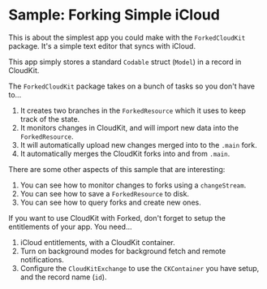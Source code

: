 
# Sample: Forking Simple iCloud

This is about the simplest app you could make with the `ForkedCloudKit` package. It's a simple text editor that syncs with iCloud.

This app simply stores a standard `Codable` struct (`Model`) in a record in CloudKit. 

The `ForkedCloudKit` package takes on a bunch of tasks so you don't have to...

1. It creates two branches in the `ForkedResource` which it uses to keep track of the state.
2. It monitors changes in CloudKit, and will import new data into the `ForkedResource`.
3. It will automatically upload new changes merged into to the `.main` fork.
4. It automatically merges the CloudKit forks into and from `.main`.

There are some other aspects of this sample that are interesting:

1. You can see how to monitor changes to forks using a `changeStream`.
2. You can see how to save a `ForkedResource` to disk.
3. You can see how to query forks and create new ones.

If you want to use CloudKit with Forked, don't forget to setup the entitlements of your app. You need...

1. iCloud entitlements, with a CloudKit container.
2. Turn on background modes for background fetch and remote notifications.
3. Configure the `CloudKitExchange` to use the `CKContainer` you have setup, and the record name (`id`).

